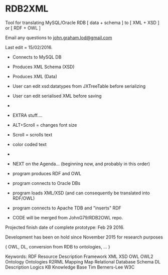 # RDB2XML
Tool for translating MySQL/Oracle RDB [ data + schema ] to [ XML + XSD ] or [ RDF + OWL ]

Email any questions to john.graham.lod@gmail.com


Last edit = 15/02/2016.

- Connects to MySQL DB
- Produces XML Schema (XSD)
- Produces XML (Data)
- User can edit xsd:datatypes from JXTreeTable before serializing
- User can edit serialised XML before saving

-
- EXTRA stuff....
- ALT+Scroll =  changes font size
- Scroll = scrolls text
- color coded text

-
- NEXT on the Agenda... (beginning now, and probably in this order)
- program produces RDF and OWL
- program connects to Oracle DBs
- program loads XML/XSD (and can consequently be translated into RDF/OWL)
- program connects to Apache TDB and "inserts" RDF
- CODE will be merged from JohnG79/RDB2OWL repo.

Projected finish date of complete prototype: Feb 29 2016.


Development has been on hold since November 2015 for research purposes

( OWL, DL, conversion from RDB to ontologies, ... )


Keywords: RDF Resource Description Framework XML XSD OWL OWL2 Ontology Ontologies R2RML Mapping Map Relational Database Schema DL Description Logics KB Knowledge Base Tim Berners-Lee W3C
